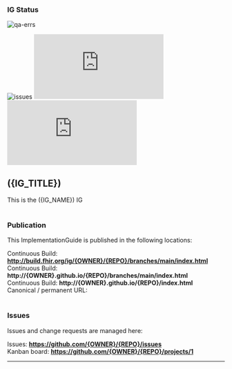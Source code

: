 ### IG Status
![qa-errs](https://img.shields.io/github/workflow/status/{OWNER}/{REPO}/ig-build?label=Build%20status)

![issues](https://img.shields.io/github/issues/{OWNER}/{REPO})
![qa-errs](https://img.shields.io/endpoint?url=https://raw.githubusercontent.com/{OWNER}/{REPO}/main/status/qa-errs.json)
![qa-errs](https://img.shields.io/endpoint?url=https://raw.githubusercontent.com/{OWNER}/{REPO}/main/status/qa-warns.json)

({IG_TITLE})
---
This is the ({IG_NAME}) IG
<br> </br>
###
### Publication
This ImplementationGuide is published in the following locations:

Continuous Build: __http://build.fhir.org/ig/{OWNER}/{REPO}/branches/main/index.html__  
Continuous Build: __http://{OWNER}.github.io/{REPO}/branches/main/index.html__  
Continuous Build: __http://{OWNER}.github.io/{REPO}/index.html__  
Canonical / permanent URL: 
<br> </br>

### Issues
Issues and change requests are managed here:  

Issues:  __https://github.com/{OWNER}/{REPO}/issues__  
Kanban board:  __https://github.com/{OWNER}/{REPO}/projects/1__  

---
